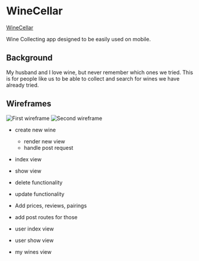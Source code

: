 # WineCellar

[WineCellar](http://unit-2-wine-app.herokuapp.com/)

Wine Collecting app designed to be easily used on mobile.

## Background

My husband and I love wine, but never remember which ones we tried. This is for people like us to be able to collect and search for wines we have already tried. 

## Wireframes

![First wireframe](https://i.imgur.com/mpv0nFe.png)
![Second wireframe](https://i.imgur.com/i3bkAo1.png)

* create new wine
    * render new view
    * handle post request

* index view
* show view
* delete functionality
* update functionality
* Add prices, reviews, pairings
* add post routes for those
* user index view
* user show view
* my wines view
